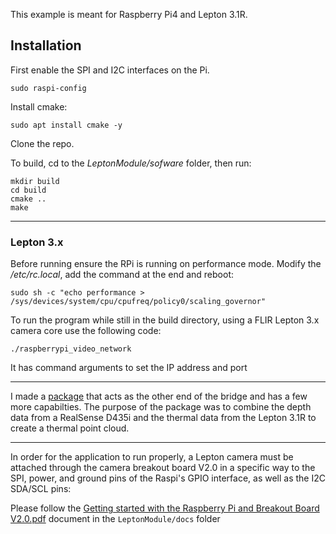 This example is meant for Raspberry Pi4 and Lepton 3.1R.

## Installation

First enable the SPI and I2C interfaces on the Pi.
```
sudo raspi-config
```

Install cmake:
```
sudo apt install cmake -y
```

Clone the repo.

To build, cd to the *LeptonModule/sofware* folder, then run:
```
mkdir build
cd build
cmake ..
make
```

----

### Lepton 3.x

Before running ensure the RPi is running on performance mode. Modify the */etc/rc.local*, add the command at the end and reboot:

```
sudo sh -c "echo performance > /sys/devices/system/cpu/cpufreq/policy0/scaling_governor"
```

To run the program while still in the build directory, using a FLIR Lepton 3.x camera core use the following code:
```
./raspberrypi_video_network
```
It has command arguments to set the IP address and port

----

I made a [package](https://github.com/AnujN9/ThermalProject) that acts as the other end of the bridge and has a few more capabilties. The purpose of the package was to combine the depth data from a RealSense D435i and the thermal data from the Lepton 3.1R to create a thermal point cloud.

----
In order for the application to run properly, a Lepton camera must be attached through the camera breakout board V2.0 in a specific way to the SPI, power, and ground pins of the Raspi's GPIO interface, as well as the I2C SDA/SCL pins:

Please follow the [Getting started with the Raspberry Pi and Breakout Board V2.0.pdf](https://github.com/AnujN9/LeptonModule/tree/master/docs) document in the `LeptonModule/docs` folder